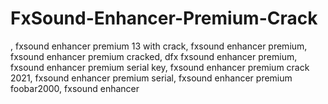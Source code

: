 # FxSound-Enhancer-Premium-Crack
, fxsound enhancer premium 13 with crack, fxsound enhancer premium, fxsound enhancer premium cracked, dfx fxsound enhancer premium, fxsound enhancer premium serial key, fxsound enhancer premium crack 2021, fxsound enhancer premium serial, fxsound enhancer premium foobar2000, fxsound enhancer
